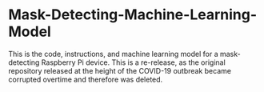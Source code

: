 # Mask-Detecting-Machine-Learning-Model
This is the code, instructions, and machine learning model for a mask-detecting Raspberry Pi device. 
This is a re-release, as the original repository released at the height of the COVID-19 outbreak became corrupted overtime and therefore was deleted. 
